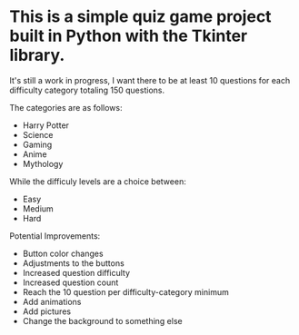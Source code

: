# This is a simple quiz game project built in Python with the Tkinter library.

It's still a work in progress, I want there to be at least 10 questions for each difficulty category totaling 150 questions.

The categories are as follows:
- Harry Potter
- Science
- Gaming
- Anime
- Mythology

While the difficuly levels are a choice between:
- Easy
- Medium
- Hard

Potential Improvements:

- Button color changes
- Adjustments to the buttons
- Increased question difficulty
- Increased question count
- Reach the 10 question per difficulty-category minimum
- Add animations
- Add pictures
- Change the background to something else
